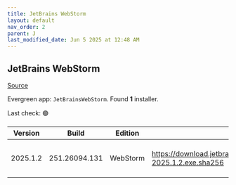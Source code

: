 ```yaml
---
title: JetBrains WebStorm
layout: default
nav_order: 2
parent: J
last_modified_date: Jun 5 2025 at 12:48 AM
---
```


## JetBrains WebStorm

[Source](https://www.jetbrains.com/webstorm)

Evergreen app: `JetBrainsWebStorm`. Found **1** installer.

Last check: 🟢

| Version  | Build         | Edition  | Sha256                                                               | Date     | Size      | Type | URI                                                                                                                            |
| -------- | ------------- | -------- | -------------------------------------------------------------------- | -------- | --------- | ---- | ------------------------------------------------------------------------------------------------------------------------------ |
| 2025.1.2 | 251.26094.131 | WebStorm | https://download.jetbrains.com/webstorm/WebStorm-2025.1.2.exe.sha256 | 4/6/2025 | 838120312 | exe  | [https://download.jetbrains.com/webstorm/WebStorm-2025.1.2.exe](https://download.jetbrains.com/webstorm/WebStorm-2025.1.2.exe) |
